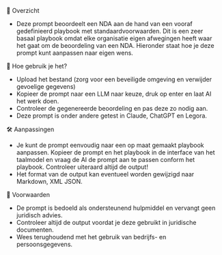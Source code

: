📌 Overzicht
- Deze prompt beoordeelt een NDA aan de hand van een vooraf gedefinieerd playbook met standaardvoorwaarden. Dit is een zeer basaal playbook omdat elke organisatie eigen afwegingen heeft waar het gaat om de beoordeling van een NDA. Hieronder staat hoe je deze prompt kunt aanpassen naar eigen wens.

🚀 Hoe gebruik je het?
- Upload het bestand (zorg voor een beveiligde omgeving en verwijder gevoelige gegevens)
- Kopieer de prompt naar een LLM naar keuze, druk op enter en laat AI het werk doen.
- Controleer de gegenereerde beoordeling en pas deze zo nodig aan.
- Deze prompt is onder andere getest in Claude, ChatGPT en Legora.

🛠 Aanpassingen
- Je kunt de prompt eenvoudig naar een op maat gemaakt playbook aanpassen. Kopieer de prompt en het playbook in de interface van het taalmodel en vraag de AI de prompt aan te passen conform het playbook. Controleer uiteraard altijd de output!
- Het format van de output kan eventueel worden gewijzigd naar Markdown, XML JSON.

📖 Voorwaarden
- De prompt is bedoeld als ondersteunend hulpmiddel en vervangt geen juridisch advies.
- Controleer altijd de output voordat je deze gebruikt in juridische documenten.
- Wees terughoudend met het gebruik van bedrijfs- en persoonsgegevens.
